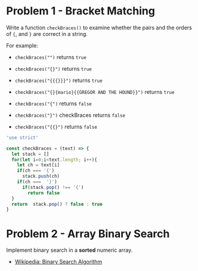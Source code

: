 # Problem 1 - Bracket Matching
Write a function `checkBraces()` to examine whether the pairs and the orders of
`{`, and `}` are correct in a string.

For example:

* `checkBraces("")` returns `true`
* `checkBraces("{}")` returns `true`
* `checkBraces("{{{}}}")` returns `true`
* `checkBraces("{}{mario}{{GREGOR AND THE HOUND}}")` returns `true`

* `checkBraces("{")` returns `false`
* `checkBraces("}")` checkBraces returns `false`
* `checkBraces("{{}")` returns `false`

```javascript
'use strict'

const checkBraces = (text) => {
  let stack = []
  for(let i=0;i<text.length; i++){
    let ch = text[i]
    if(ch === '{')
      stack.push(ch)
    if(ch ===  '}')
      if(stack.pop() !== '{')
        return false
  }
  return  stack.pop() ? false : true
}
```

# Problem 2 - Array Binary Search
Implement binary search in a **sorted** numeric array.

* [Wikipedia: Binary Search Algorithm](https://en.wikipedia.org/wiki/Binary_search_algorithm#Algorithm)
